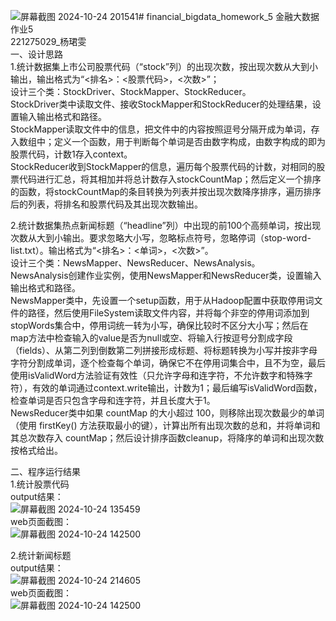 ![屏幕截图 2024-10-24 201541](https://github.com/user-attachments/assets/4405f694-6521-4d86-895c-9386d7389d8a)# financial_bigdata_homework_5
金融大数据作业5<br>
221275029_杨珺雯<br>
一、设计思路<br>
1.统计数据集上市公司股票代码（“stock”列）的出现次数，按出现次数从⼤到⼩输出，输出格式为“<排名>：<股票代码>，<次数>”；<br>
设计三个类：StockDriver、StockMapper、StockReducer。<br>
StockDriver类中读取文件、接收StockMapper和StockReducer的处理结果，设置输入输出格式和路径。<br>
StockMapper读取文件中的信息，把文件中的内容按照逗号分隔开成为单词，存入数组中；定义一个函数，用于判断每个单词是否由数字构成，由数字构成的即为股票代码，计数1存入context。<br>
StockReducer收到StockMapper的信息，遍历每个股票代码的计数，对相同的股票代码进行汇总，将其相加并将总计数存入stockCountMap；然后定义一个排序的函数，将stockCountMap的条目转换为列表并按出现次数降序排序，遍历排序后的列表，将排名和股票代码及其出现次数输出。<br>

2.统计数据集热点新闻标题（“headline”列）中出现的前100个⾼频单词，按出现次数从⼤到⼩输出。要求忽略⼤⼩写，忽略标点符号，忽略停词（stop-word-list.txt）。输出格式为“<排名>：<单词>，<次数>”。 <br>
设计三个类：NewsMapper、NewsReducer、NewsAnalysis。<br>
NewsAnalysis创建作业实例，使用NewsMapper和NewsReducer类，设置输入输出格式和路径。<br>
NewsMapper类中，先设置一个setup函数，用于从Hadoop配置中获取停用词文件的路径，然后使用FileSystem读取文件内容，并将每个非空的停用词添加到stopWords集合中，停用词统一转为小写，确保比较时不区分大小写；然后在map方法中检查输入的value是否为null或空、将输入行按逗号分割成字段（fields）、从第二列到倒数第二列拼接形成标题、将标题转换为小写并按非字母字符分割成单词，逐个检查每个单词，确保它不在停用词集合中，且不为空，最后使用isValidWord方法验证有效性（只允许字母和连字符，不允许数字和特殊字符），有效的单词通过context.write输出，计数为1；最后编写isValidWord函数，检查单词是否只包含字母和连字符，并且长度大于1。<br>
NewsReducer类中如果 countMap 的大小超过 100，则移除出现次数最少的单词（使用 firstKey() 方法获取最小的键），计算出所有出现次数的总和，并将单词和其总次数存入 countMap；然后设计排序函数cleanup，将降序的单词和出现次数按格式给出。<br>

二、程序运行结果<br>
1.统计股票代码<br>
output结果：<br>![屏幕截图 2024-10-24 135459](https://github.com/user-attachments/assets/21574a9d-0e20-4fa6-9649-b9fb842a622b)<br>
web页面截图：<br>![屏幕截图 2024-10-24 142500](https://github.com/user-attachments/assets/d58deb4a-9da8-444a-9bd1-d3255621383d)<br>

2.统计新闻标题<br>
output结果：<br>![屏幕截图 2024-10-24 214605](https://github.com/user-attachments/assets/8a6437a6-f566-4963-9efa-caf787882a8e)<br>
web页面截图：<br>![屏幕截图 2024-10-24 142500](https://github.com/user-attachments/assets/3f620447-5112-46e0-a1cd-072b19be0abd)<br>

